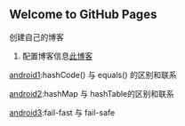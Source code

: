 ## Welcome to GitHub Pages

创建自己的博客

1. 配置博客信息[此博客](https://www.jianshu.com/p/701b1095da11)


[android1](android/android1.md):hashCode() 与 equals() 的区别和联系

[android2](/android/android2.md):hashMap 与 hashTable的区别和联系

[android3](/android/android3.md):fail-fast 与 fail-safe
